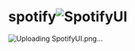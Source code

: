 # spotify![SpotifyUI](https://user-images.githubusercontent.com/74298870/210170240-d88e95ab-54e3-4e8a-955a-0760174dacac.png)
![Uploading SpotifyUI.png…]()
